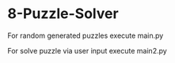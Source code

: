# 8-Puzzle-Solver

For random generated puzzles execute main.py

For solve puzzle via user input execute main2.py
